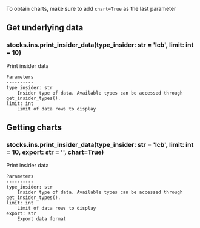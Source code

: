 To obtain charts, make sure to add `chart=True` as the last parameter

## Get underlying data 
### stocks.ins.print_insider_data(type_insider: str = 'lcb', limit: int = 10)

Print insider data

    Parameters
    ----------
    type_insider: str
        Insider type of data. Available types can be accessed through get_insider_types().
    limit: int
        Limit of data rows to display

## Getting charts 
### stocks.ins.print_insider_data(type_insider: str = 'lcb', limit: int = 10, export: str = '', chart=True)

Print insider data

    Parameters
    ----------
    type_insider: str
        Insider type of data. Available types can be accessed through get_insider_types().
    limit: int
        Limit of data rows to display
    export: str
        Export data format
